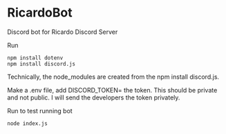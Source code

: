 # RicardoBot
Discord bot for Ricardo Discord Server

Run

```
npm install dotenv
npm install discord.js
```

Technically, the node_modules are created from the npm install discord.js.

Make a .env file, add DISCORD_TOKEN= the token. This should be private and not public. I will send the developers the token privately.

Run to test running bot

```
node index.js
```


